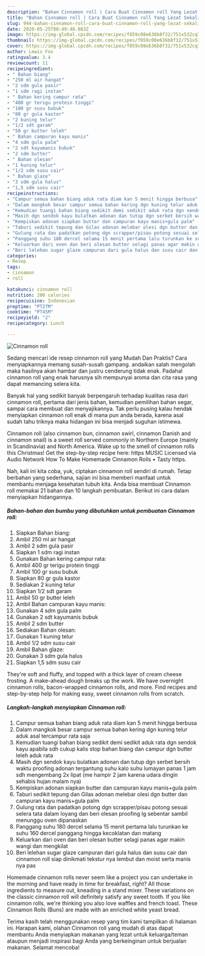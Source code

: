 ```yaml
---
description: "Bahan Cinnamon roll | Cara Buat Cinnamon roll Yang Lezat Sekali"
title: "Bahan Cinnamon roll | Cara Buat Cinnamon roll Yang Lezat Sekali"
slug: 944-bahan-cinnamon-roll-cara-buat-cinnamon-roll-yang-lezat-sekali
date: 2020-05-25T08:49:48.083Z
image: https://img-global.cpcdn.com/recipes/f859c08e636b8f32/751x532cq70/cinnamon-roll-foto-resep-utama.jpg
thumbnail: https://img-global.cpcdn.com/recipes/f859c08e636b8f32/751x532cq70/cinnamon-roll-foto-resep-utama.jpg
cover: https://img-global.cpcdn.com/recipes/f859c08e636b8f32/751x532cq70/cinnamon-roll-foto-resep-utama.jpg
author: Lewis Fox
ratingvalue: 3.4
reviewcount: 11
recipeingredient:
- " Bahan biang"
- "250 ml air hangat"
- "2 sdm gula pasir"
- "1 sdm ragi instan"
- " Bahan kering campur rata"
- "400 gr terigu protein tinggi"
- "100 gr susu bubuk"
- "80 gr gula kastor"
- "2 kuning telur"
- "1/2 sdt garam"
- "50 gr butter leleh"
- " Bahan campuran kayu manis"
- "4 sdm gula palm"
- "2 sdt kayumanis bubuk"
- "2 sdm butter"
- " Bahan olesan"
- "1 kuning telur"
- "1/2 sdm susu cair"
- " Bahan glaze"
- "3 sdm gula halus"
- "1,5 sdm susu cair"
recipeinstructions:
- "Campur semua bahan biang aduk rata diam kan 5 menit hingga berbusa"
- "Dalam mangkok besar campur semua bahan kering dgn kuning telur aduk asal tercampur rata saja"
- "Kemudian tuangi bahan biang sedikit demi sedikit aduk rata dgn sendok kayu apabila sdh cukup kalis stop bahan biang dan campur dgn butter leleh aduk rata"
- "Masih dgn sendok kayu bulatkan adonan dan tutup dgn serbet bersih waktu proofing adonan tergantung suhu kalo suhu lumayan panas 1 jam sdh mengembang 2x lipat (me hampir 2 jam karena udara dingin sehabis hujan malam nya)"
- "Kempiskan adonan siapkan butter dan campuran kayu manis+gula palm"
- "Taburi sedikit tepung dan Gilas adonan melebar olesi dgn butter dan campuran kayu manis+gula palm"
- "Gulung rata dan padatkan potong dgn scrapper/pisau potong sesuai selera tata dalam loyang dan beri olesan proofing lg sebentar sambil menunggu oven dipanaskan"
- "Panggang suhu 180 dercel selama 15 menit pertama lalu turunkan ke suhu 160 dercel panggang hingga kecoklatan dan matang"
- "Keluarkan dari oven dan beri olesan butter selagi panas agar makin wangi dan mengkilat"
- "Beri lelehan sugar glaze campuran dari gula halus dan susu cair dan cinnamon roll siap dinikmati tekstur nya lembut dan moist serta manis nya pas"
categories:
- Resep
tags:
- cinnamon
- roll

katakunci: cinnamon roll 
nutrition: 200 calories
recipecuisine: Indonesian
preptime: "PT27M"
cooktime: "PT45M"
recipeyield: "2"
recipecategory: Lunch

---
```



![Cinnamon roll](https://img-global.cpcdn.com/recipes/f859c08e636b8f32/751x532cq70/cinnamon-roll-foto-resep-utama.jpg)

Sedang mencari ide resep cinnamon roll yang Mudah Dan Praktis? Cara menyiapkannya memang susah-susah gampang. andaikan salah mengolah maka hasilnya akan hambar dan justru cenderung tidak enak. Padahal cinnamon roll yang enak harusnya sih mempunyai aroma dan cita rasa yang dapat memancing selera kita.

Banyak hal yang sedikit banyak berpengaruh terhadap kualitas rasa dari cinnamon roll, pertama dari jenis bahan, kemudian pemilihan bahan segar, sampai cara membuat dan menyajikannya. Tak perlu pusing kalau hendak menyiapkan cinnamon roll enak di mana pun anda berada, karena asal sudah tahu triknya maka hidangan ini bisa menjadi suguhan istimewa.

Cinnamon roll (also cinnamon bun, cinnamon swirl, cinnamon Danish and cinnamon snail) is a sweet roll served commonly in Northern Europe (mainly in Scandinavia) and North America. Wake up to the smell of cinnamon rolls this Christmas! Get the step-by-step recipe here: https MUSIC Licensed via Audio Network How To Make Homemade Cinnamon Rolls • Tasty https.


Nah, kali ini kita coba, yuk, ciptakan cinnamon roll sendiri di rumah. Tetap berbahan yang sederhana, sajian ini bisa memberi manfaat untuk membantu menjaga kesehatan tubuh kita. Anda bisa membuat Cinnamon roll memakai 21 bahan dan 10 langkah pembuatan. Berikut ini cara dalam menyiapkan hidangannya.

<!--inarticleads1-->

##### Bahan-bahan dan bumbu yang dibutuhkan untuk pembuatan Cinnamon roll:

1. Siapkan  Bahan biang:
1. Ambil 250 ml air hangat
1. Ambil 2 sdm gula pasir
1. Siapkan 1 sdm ragi instan
1. Gunakan  Bahan kering campur rata:
1. Ambil 400 gr terigu protein tinggi
1. Ambil 100 gr susu bubuk
1. Siapkan 80 gr gula kastor
1. Sediakan 2 kuning telur
1. Siapkan 1/2 sdt garam
1. Ambil 50 gr butter leleh
1. Ambil  Bahan campuran kayu manis:
1. Gunakan 4 sdm gula palm
1. Gunakan 2 sdt kayumanis bubuk
1. Ambil 2 sdm butter
1. Sediakan  Bahan olesan:
1. Gunakan 1 kuning telur
1. Ambil 1/2 sdm susu cair
1. Ambil  Bahan glaze:
1. Gunakan 3 sdm gula halus
1. Siapkan 1,5 sdm susu cair


They&#39;re soft and fluffy, and topped with a thick layer of cream cheese frosting. A make-ahead dough breaks up the work. We have overnight cinnamon rolls, bacon-wrapped cinnamon rolls, and more. Find recipes and step-by-step help for making easy, sweet cinnamon rolls from scratch. 

<!--inarticleads2-->

##### Langkah-langkah menyiapkan Cinnamon roll:

1. Campur semua bahan biang aduk rata diam kan 5 menit hingga berbusa
1. Dalam mangkok besar campur semua bahan kering dgn kuning telur aduk asal tercampur rata saja
1. Kemudian tuangi bahan biang sedikit demi sedikit aduk rata dgn sendok kayu apabila sdh cukup kalis stop bahan biang dan campur dgn butter leleh aduk rata
1. Masih dgn sendok kayu bulatkan adonan dan tutup dgn serbet bersih waktu proofing adonan tergantung suhu kalo suhu lumayan panas 1 jam sdh mengembang 2x lipat (me hampir 2 jam karena udara dingin sehabis hujan malam nya)
1. Kempiskan adonan siapkan butter dan campuran kayu manis+gula palm
1. Taburi sedikit tepung dan Gilas adonan melebar olesi dgn butter dan campuran kayu manis+gula palm
1. Gulung rata dan padatkan potong dgn scrapper/pisau potong sesuai selera tata dalam loyang dan beri olesan proofing lg sebentar sambil menunggu oven dipanaskan
1. Panggang suhu 180 dercel selama 15 menit pertama lalu turunkan ke suhu 160 dercel panggang hingga kecoklatan dan matang
1. Keluarkan dari oven dan beri olesan butter selagi panas agar makin wangi dan mengkilat
1. Beri lelehan sugar glaze campuran dari gula halus dan susu cair dan cinnamon roll siap dinikmati tekstur nya lembut dan moist serta manis nya pas


Homemade cinnamon rolls never seem like a project you can undertake in the morning and have ready in time for breakfast, right? All those ingredients to measure out, kneading in a stand mixer. These variations on the classic cinnamon roll will definitely satisfy any sweet tooth. If you like cinnamon rolls, we&#39;re thinking you also love waffles and french toast. These Cinnamon Rolls (Buns) are made with an enriched white yeast bread. 

Terima kasih telah menggunakan resep yang tim kami tampilkan di halaman ini. Harapan kami, olahan Cinnamon roll yang mudah di atas dapat membantu Anda menyiapkan makanan yang lezat untuk keluarga/teman ataupun menjadi inspirasi bagi Anda yang berkeinginan untuk berjualan makanan. Selamat mencoba!
